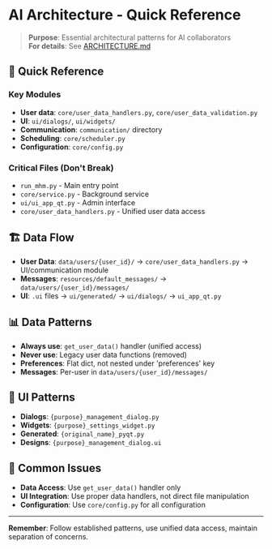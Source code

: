# AI Architecture - Quick Reference

> **Purpose**: Essential architectural patterns for AI collaborators  
> **For details**: See [ARCHITECTURE.md](ARCHITECTURE.md)

## 🚀 Quick Reference

### **Key Modules**
- **User data**: `core/user_data_handlers.py`, `core/user_data_validation.py`
- **UI**: `ui/dialogs/`, `ui/widgets/`
- **Communication**: `communication/` directory
- **Scheduling**: `core/scheduler.py`
- **Configuration**: `core/config.py`

### **Critical Files (Don't Break)**
- `run_mhm.py` - Main entry point
- `core/service.py` - Background service
- `ui/ui_app_qt.py` - Admin interface
- `core/user_data_handlers.py` - Unified user data access

## 🏗️ Data Flow
- **User Data**: `data/users/{user_id}/` → `core/user_data_handlers.py` → UI/communication module
- **Messages**: `resources/default_messages/` → `data/users/{user_id}/messages/`
- **UI**: `.ui` files → `ui/generated/` → `ui/dialogs/` → `ui_app_qt.py`

## 📊 Data Patterns
- **Always use**: `get_user_data()` handler (unified access)
- **Never use**: Legacy user data functions (removed)
- **Preferences**: Flat dict, not nested under 'preferences' key
- **Messages**: Per-user in `data/users/{user_id}/messages/`

## 🎨 UI Patterns
- **Dialogs**: `{purpose}_management_dialog.py`
- **Widgets**: `{purpose}_settings_widget.py`
- **Generated**: `{original_name}_pyqt.py`
- **Designs**: `{purpose}_management_dialog.ui`

## 🚨 Common Issues
- **Data Access**: Use `get_user_data()` handler only
- **UI Integration**: Use proper data handlers, not direct file manipulation
- **Configuration**: Use `core/config.py` for all configuration

---

**Remember**: Follow established patterns, use unified data access, maintain separation of concerns.
